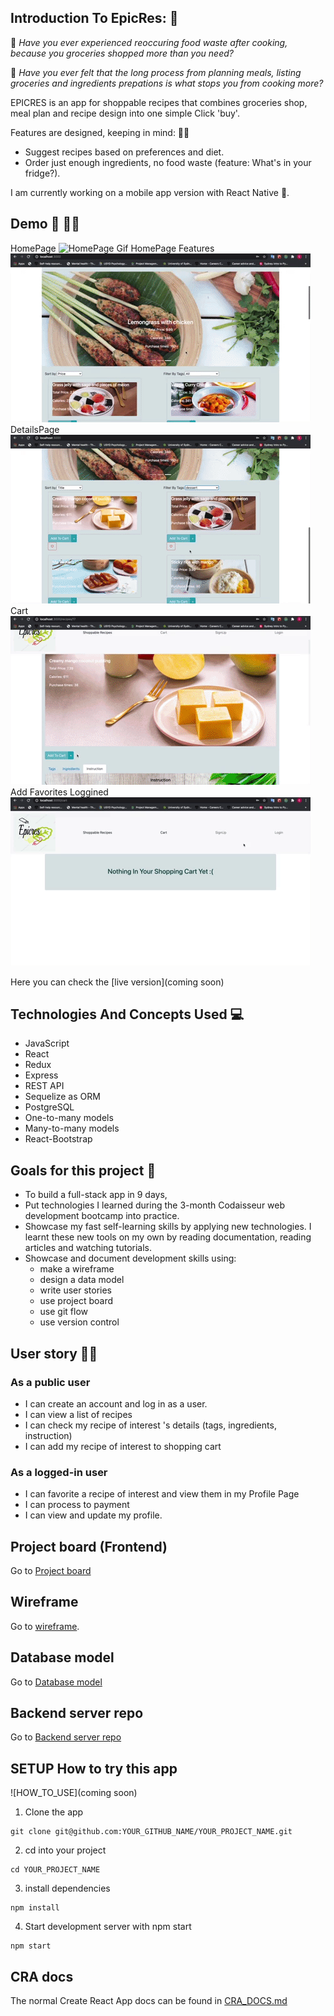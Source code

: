 ## Introduction To EpicRes: :tada:

:thinking: _Have you ever experienced reoccuring food waste after cooking, because you groceries shopped more than you need?_

:thinking: _Have you ever felt that the long process from planning meals, listing groceries and ingredients prepations is what stops you from cooking more?_

EPICRES is an app for shoppable recipes that combines groceries shop, meal plan and recipe design into one simple Click 'buy'.

Features are designed, keeping in mind: :tipping_hand_woman:

- Suggest recipes based on preferences and diet.
- Order just enough ingredients, no food waste (feature: What's in your fridge?).

I am currently working on a mobile app version with React Native :calling:.

## Demo :eyes: :technologist:

HomePage ![HomePage Gif](https://github.com/quynhho-2007/epicres-client/blob/master/assets/HomePage.gif?raw=true)
HomePage Features ![HomePage Features Gif](https://github.com/quynhho-2007/epicres-client/blob/master/assets/HomePageFeatures.gif?raw=true)
DetailsPage ![DetailsPage Gif](https://github.com/quynhho-2007/epicres-client/blob/master/assets/DetailsPage.gif?raw=true)
Cart ![Cart Gif](https://github.com/quynhho-2007/epicres-client/blob/master/assets/Cart.gif?raw=true)
Add Favorites Loggined ![DetailsPage Gif](https://github.com/quynhho-2007/epicres-client/blob/master/assets/AddFavoritesLoginned.gif?raw=true)

Here you can check the [live version](coming soon)

## Technologies And Concepts Used :computer:

- JavaScript
- React
- Redux
- Express
- REST API
- Sequelize as ORM
- PostgreSQL
- One-to-many models
- Many-to-many models
- React-Bootstrap

## Goals for this project :tada:

- To build a full-stack app in 9 days,
- Put technologies I learned during the 3-month Codaisseur web development bootcamp into practice.
- Showcase my fast self-learning skills by applying new technologies. I learnt these new tools on my own by reading documentation, reading articles and watching tutorials.
- Showcase and document development skills using:
  - make a wireframe
  - design a data model
  - write user stories
  - use project board
  - use git flow
  - use version control

## User story :tipping_hand_woman:

### As a public user

- I can create an account and log in as a user.
- I can view a list of recipes
- I can check my recipe of interest 's details (tags, ingredients, instruction)
- I can add my recipe of interest to shopping cart

### As a logged-in user

- I can favorite a recipe of interest and view them in my Profile Page
- I can process to payment
- I can view and update my profile.

## Project board (Frontend)

Go to [Project board](https://github.com/quynhho-2007/epicres-client)

## Wireframe

Go to [wireframe](https://wireframepro.mockflow.com/view/M1ce90436bb3e7cbb12ccce89c7f4c2c81617719637664#/page/2e67437bdb86473ca611dc2f995150a9).

## Database model

Go to [Database model](https://dbdiagram.io/d/606c5adfecb54e10c33ee98d)

## Backend server repo

Go to [Backend server repo](https://github.com/quynhho-2007/epicres-server)

## SETUP How to try this app

![HOW_TO_USE](coming soon)

1. Clone the app

```
git clone git@github.com:YOUR_GITHUB_NAME/YOUR_PROJECT_NAME.git
```

2. cd into your project

```
cd YOUR_PROJECT_NAME
```

3. install dependencies

```
npm install
```

4. Start development server with npm start

```
npm start
```

## CRA docs

The normal Create React App docs can be found in [CRA_DOCS.md](./CRA_DOCS.md)
